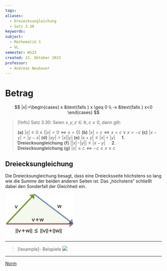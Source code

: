 ```yaml
---
tags: 
aliases:
  - Dreiecksungleichung
  - Satz 3.30
keywords: 
subject:
  - Mathematik 1
  - VL
semester: WS23
created: 23. Oktober 2023
professor:
  - Andreas Neubauer
---
```

 

# Betrag

$$
|x|:=\begin{cases}
x &\text{falls } x \geq 0 \\
-x &\text{falls } x<0
\end{cases}
$$

> [!info] Satz 3.30: Seien $x,y,z \in \mathbb{R}, c\geq 0$, dann gilt:
>
> 
> **(a)** $|x| \geq 0 \wedge (|x|=0 \iff x=0)$ 
> **(b)** $|x| =c \iff x=c \vee x=-c$
> **(c)** $|x-y|=|y-x|$
> **(d)** $|x y|=|x||y|$
> **(e)** $|x+y| \leq|x|+|y|\quad$ **1. Dreiecksungleichung**
> **(f)** $|| x|-| y|| \leq|x-y| \quad$ **2. Dreiecksungleichung**
> **(g)** $|x| \leq c \iff-c \leq x \leq c$
> 

## Dreiecksungleichung

Die Dreiecksungleichung besagt, dass eine Dreiecksseite höchstens so lang wie die Summe der beiden anderen Seiten ist. Das „höchstens“ schließt dabei den Sonderfall der Gleichheit ein.

![invert_dark](assets/Pasted%20image%2020241022132830.png)

---

> [!example]- Beispiele
> ![](assets/Pasted%20image%2020240127135219.png)

---

[Norm](Norm.md)